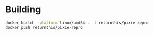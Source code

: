 # Building

```sh
docker build --platform linux/amd64 . -t returnthis/pixie-repro
docker push returnthis/pixie-repro
```

